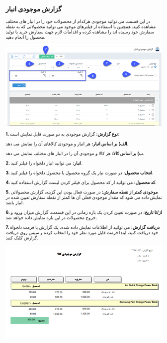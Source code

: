 ﻿## گزارش موجودی انبار



در این قسمت می توانید موجودی هرکدام از محصولات خود را در انبار های مختلف مشاهده کنید. همچنین  با استفاده از فیلترهای موجود می توانید محصولاتی که به نقطه سفارش خود رسیده اند را مشاهده کرده و اقدامات لازم جهت سفارش خرید یا تولید محصول را انجام دهید.

![](Inventoryproduct11.png)

**1. نوع گزارش:** گزارش  موجودی به دو صورت قابل نمایش است:

**الف) بر اساس انبار:** هر انبار و موجودی کالاهای آن را نمایش می دهد.

**ب) بر اساس کالا:** هر کالا و موجودی آن را در انبار های مختلف نمایش می دهد.

**2. انبار:** می توانید انبار دلخواه را فیلتر کنید.

**3. انتخاب محصول:** در صورت نیاز یک گروه محصول یا محصول دلخواه را فیلتر کنید.

**4. کد محصول:** می توانید از کد محصول برای فیلتر کردن لیست گزارش استفاده کنید.

**5. موجودی کمتر از نقطه سفارش:** در صورت فعال بودن این گزینه، گزارش محصولاتی نمایش داده می شود که مقدار موجودی فعلی آن ها کمتر از نقطه سفارش تعیین شده در انبار باشد.

**6. از/تا تاریخ:** در صورت تعیین کردن یک بازه زمانی در این قسمت، گزارش میزان ورود و خروج محصولات در این بازه نمایش داده خواهد شد.

**7. دریافت گزارش:** می توانید از اطلاعات نمایش داده شده، یک گزارش با فرمت دلخواه خود دریافت کنید، ایتدا فرمت فایل مورد نظر خود را انتخاب کرده و سپس روی دریافت گزارش کلیک کنید.

![](Inventoryproduct2.png)

